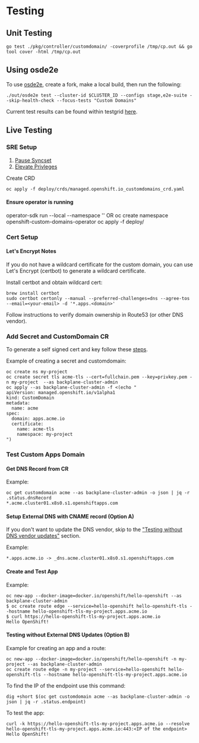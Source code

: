 # Testing

## Unit Testing

```
go test ./pkg/controller/customdomain/ -coverprofile /tmp/cp.out && go tool cover -html /tmp/cp.out
```

## Using osde2e

To use [osde2e](https://github.com/openshift/osde2e), create a fork, make a local build, then run the following:

```
./out/osde2e test --cluster-id $CLUSTER_ID --configs stage,e2e-suite --skip-health-check --focus-tests "Custom Domains"
```

Current test results can be found within testgrid [here](https://testgrid.k8s.io/redhat-osd#osde2e-stage-aws-e2e-default&include-filter-by-regex=.*domain.*).

## Live Testing
### SRE Setup
1. [Pause Syncset](https://github.com/openshift/ops-sop/blob/master/v4/knowledge_base/pause-syncset.md)
2. [Elevate Privleges](https://github.com/openshift/ops-sop/blob/master/v4/howto/backplane-elevate-privileges.md)

Create CRD
```
oc apply -f deploy/crds/managed.openshift.io_customdomains_crd.yaml
```

#### Ensure operator is running
operator-sdk run --local --namespace ''
OR
oc create namespace openshift-custom-domains-operator
oc apply -f deploy/

### Cert Setup

#### Let's Encrypt Notes
If you do not have a wildcard certificate for the custom domain, you can use Let's Encrypt (certbot) to generate a wildcard certificate.

Install certbot and obtain wildcard cert:
```
brew install certbot
sudo certbot certonly --manual --preferred-challenges=dns --agree-tos --email=<your-email> -d '*.apps.<domain>'
```
Follow instructions to verify domain ownership in Route53 (or other DNS vendor).

### Add Secret and CustomDomain CR
To generate a self signed cert and key follow these [steps](https://www.linode.com/docs/guides/create-a-self-signed-tls-certificate/).

Example of creating a secret and customdomain:
```
oc create ns my-project
oc create secret tls acme-tls --cert=fullchain.pem --key=privkey.pem -n my-project  --as backplane-cluster-admin
oc apply --as backplane-cluster-admin -f <(echo "
apiVersion: managed.openshift.io/v1alpha1
kind: CustomDomain
metadata:
  name: acme
spec:
  domain: apps.acme.io
  certificate:
    name: acme-tls
    namespace: my-project
")
```

### Test Custom Apps Domain

#### Get DNS Record from CR
Example:
```
oc get customdomain acme --as backplane-cluster-admin -o json | jq -r .status.dnsRecord
*.acme.cluster01.x8s0.s1.openshiftapps.com
```

#### Setup External DNS with CNAME record (Option A)
If you don't want to update the DNS vendor, skip to the ["Testing without DNS vendor updates"](#testing-without-dns-vendor-updates) section.

Example:
```
*.apps.acme.io -> _dns.acme.cluster01.x8s0.s1.openshiftapps.com
```

#### Create and Test App
Example:
```
oc new-app --docker-image=docker.io/openshift/hello-openshift --as backplane-cluster-admin
$ oc create route edge --service=hello-openshift hello-openshift-tls --hostname hello-openshift-tls-my-project.apps.acme.io
$ curl https://hello-openshift-tls-my-project.apps.acme.io
Hello OpenShift!
```

#### Testing without External DNS Updates (Option B)

Example for creating an app and a route:

```
oc new-app --docker-image=docker.io/openshift/hello-openshift -n my-project --as backplane-cluster-admin
oc create route edge -n my-project --service=hello-openshift hello-openshift-tls --hostname hello-openshift-tls-my-project.apps.acme.io
```
To find the IP of the endpoint use this command:

```
dig +short $(oc get customdomain acme --as backplane-cluster-admin -o json | jq -r .status.endpoint)
```
To test the app:
```
curl -k https://hello-openshift-tls-my-project.apps.acme.io --resolve hello-openshift-tls-my-project.apps.acme.io:443:<IP of the endpoint>
Hello OpenShift!
```
